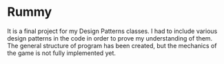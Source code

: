 # Rummy
It is a final project for my Design Patterns classes.
I had to include various design patterns in the code in order to prove my understanding of them.
The general structure of program has been created, but the mechanics of the game is not fully implemented yet.
